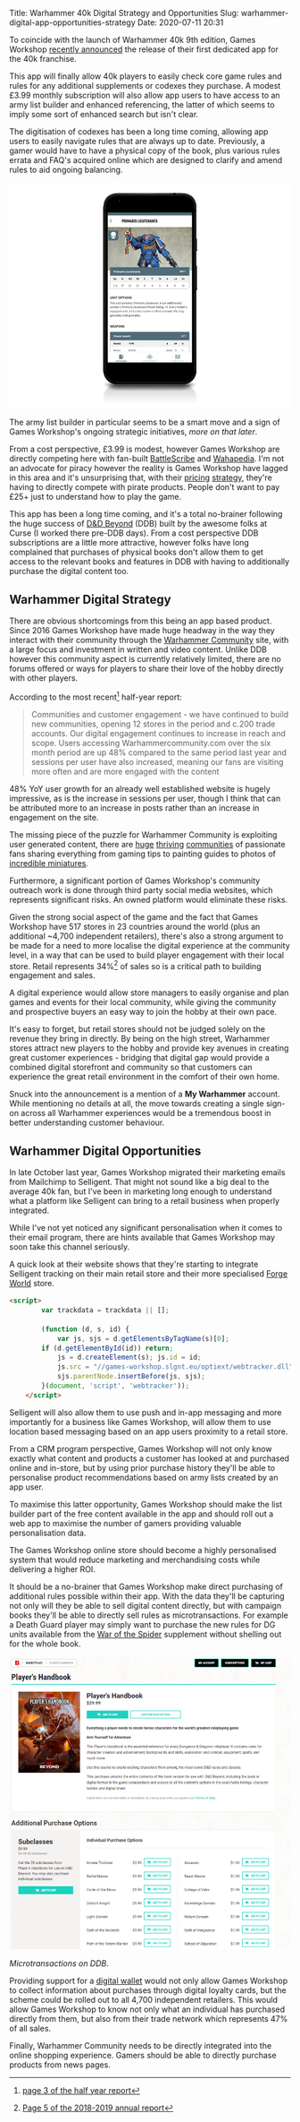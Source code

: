 Title: Warhammer 40k Digital Strategy and Opportunities
Slug: warhammer-digital-app-opportunities-strategy
Date: 2020-07-11 20:31

To coincide with the launch of Warhammer 40k 9th edition, Games Workshop [recently announced](https://www.warhammer-community.com/2020/07/09/the-app-all-you-need-to-know/) the release of their first dedicated app for the 40k franchise.

This app will finally allow 40k players to easily check core game rules and rules for any additional supplements or codexes they purchase. A modest £3.99 monthly subscription will also allow app users to have access to an army list builder and enhanced referencing, the latter of which seems to imply some sort of enhanced search but isn't clear.

The digitisation of codexes has been a long time coming, allowing app users to easily navigate rules that are always up to date. Previously, a gamer would have to have a physical copy of the book, plus various rules errata and FAQ's acquired online which are designed to clarify and amend rules to aid ongoing balancing.

[![40k App](../images/post-images/warhammerApp.png)](../images/post-images/warhammerApp.png)

The army list builder in particular seems to be a smart move and a sign of Games Workshop's ongoing strategic initiatives, _more on that later_.

From a cost perspective, £3.99 is modest, however Games Workshop are directly competing here with fan-built [BattleScribe](https://battlescribe.net/) and [Wahapedia](http://wahapedia.ru/). I'm not an advocate for piracy however the reality is Games Workshop have lagged in this area and it's  unsurprising that, with their [pricing](https://www.games-workshop.com/en-GB/Codex-Space-Marines-HB-EN-2019) [strategy](https://www.games-workshop.com/en-GB/Codex-Salamanders-EN-2019), they're having to directly compete with pirate products. People don't want to pay £25+ just to understand how to play the game.

This app has been a long time coming, and it's a total no-brainer following the huge success of [D&D Beyond](https://www.dndbeyond.com/) (DDB) built by the awesome folks at Curse (I worked there pre-DDB days). From a cost perspective DDB subscriptions are a little more attractive, however folks have long complained that purchases of physical books don't allow them to get access to the relevant books and features in DDB with having to additionally purchase the digital content too.


## Warhammer Digital Strategy

There are obvious shortcomings from this being an app based product. Since 2016 Games Workshop have made huge headway in the way they interact with their community through the [Warhammer Community](https://www.warhammer-community.com/) site, with a large focus and investment in written and video content. Unlike DDB however this community aspect is currently relatively limited, there are no forums offered or ways for players to share their love of the hobby directly with other players.

According to the most recent[^halfyear] half-year report:

> Communities and customer engagement - we have continued to build new communities, opening 12 stores in the period and c.200 trade accounts. Our digital engagement continues to increase in reach and scope. Users accessing Warhammercommunity.com over the six month period are up 48% compared to the same period last year and sessions per user have also increased, meaning our fans are visiting more often and are more engaged with the content

48% YoY user growth for an already well established website is hugely impressive, as is the increase in sessions per user, though I think that can be attributed more to an increase in posts rather than an increase in engagement on the site.

The missing piece of the puzzle for Warhammer Community is exploiting user generated content, there are [huge](https://www.reddit.com/r/Warhammer40k/) [thriving](https://www.dakkadakka.com/) [communities](http://www.bolterandchainsword.com/) of passionate fans sharing everything from gaming tips to painting guides to photos of [incredible miniatures](http://www.coolminiornot.com/topweek).

Furthermore, a significant portion of Games Workshop's community outreach work is done through third party social media websites, which represents significant risks. An owned platform would eliminate these risks.

Given the strong social aspect of the game and the fact that Games Workshop have 517 stores in 23 countries around the world (plus an additional ~4,700 independent retailers), there's also a strong argument to be made for a need to more localise the digital experience at the community level, in a way that can be used to build player engagement with their local store. Retail represents 34%[^annualreport] of sales so is a critical path to building engagement and sales.

A digital experience would allow store managers to easily organise and plan games and events for their local community, while giving the community and prospective buyers an easy way to join the hobby at their own pace. 

It's easy to forget, but retail stores should not be judged solely on the revenue they bring in directly. By being on the high street, Warhammer stores attract new players to the hobby and provide key avenues in creating great customer experiences - bridging that digital gap would provide a combined digital storefront and community so that customers can experience the great retail environment in the comfort of their own home.

Snuck into the announcement is a mention of a **My Warhammer** account. While mentioning no details at all, the move towards creating a single sign-on across all Warhammer experiences would be a tremendous boost in better understanding customer behaviour.


## Warhammer Digital Opportunities

In late October last year, Games Workshop migrated their marketing emails from Mailchimp to Selligent. That might not sound like a big deal to the average 40k fan, but I've been in marketing long enough to understand what a platform like Selligent can bring to a retail business when properly integrated.

While I've not yet noticed any significant personalisation when it comes to their email program, there are hints available that Games Workshop may soon take this channel seriously.

A quick look at their website shows that they're starting to integrate Selligent tracking on their main retail store and their more specialised [Forge World](https://www.forgeworld.co.uk/en-GB/FW-Home) store.

```html
<script>
        var trackdata = trackdata || [];
                        
        (function (d, s, id) {
            var js, sjs = d.getElementsByTagName(s)[0];
        if (d.getElementById(id)) return;
            js = d.createElement(s); js.id = id;
            js.src = "//games-workshop.slgnt.eu/optiext/webtracker.dll";
            sjs.parentNode.insertBefore(js, sjs);
        }(document, 'script', 'webtracker'));
    </script>
```

Selligent will also allow them to use push and in-app messaging and more importantly for a business like Games Workshop, will allow them to use location based messaging based on an app users proximity to a retail store.

From a CRM program perspective, Games Workshop will not only know exactly what content and products a customer has looked at and purchased online and in-store, but by using prior purchase history they'll be able to personalise product recommendations based on army lists created by an app user.

To maximise this latter opportunity, Games Workshop should make the list builder part of the free content available in the app and should roll out a web app to maximise the number of gamers providing valuable personalisation data.

The Games Workshop online store should become a highly personalised system that would reduce marketing and merchandising costs while delivering a higher ROI.

It should be a no-brainer that Games Workshop make direct purchasing of additional rules possible within their app. With the data they'll be capturing not only will they be able to sell digital content directly, but with campaign books they'll be able to directly sell rules as microtransactions. For example a Death Guard player may simply want to purchase the new rules for DG units available from the [War of the Spider](https://www.games-workshop.com/en-GB/Psychic-Awakening-War-Of-The-Spider-EN-2020) supplement without shelling out for the whole book.

[![Microtransactions on DDB](../images/post-images/ddbMicrotransactions.png)](../images/post-images/ddbMicrotransactions.png)

_Microtransactions on DDB_.

Providing support for a [digital wallet](https://www.jacquescorbytuech.com/writing/mobile-wallet-marketing) would not only allow Games Workshop to collect information about purchases through digital loyalty cards, but the scheme could be rolled out to all 4,700 independent retailers. This would allow Games Workshop to know not only what an individual has purchased directly from them, but also from their trade network which represents 47% of all sales.

Finally, Warhammer Community needs to be directly integrated into the online shopping experience. Gamers should be able to directly purchase products from news pages.

[^halfyear]: [page 3 of the half year report](https://investor.games-workshop.com/wp-content/uploads/2020/01/2019-20-half-year-report.pdf)
[^annualreport]: [Page 5 of the 2018-2019 annual report](https://investor.games-workshop.com/wp-content/uploads/2019/07/2018-19-Annual-Report-with-Cover.pdf)